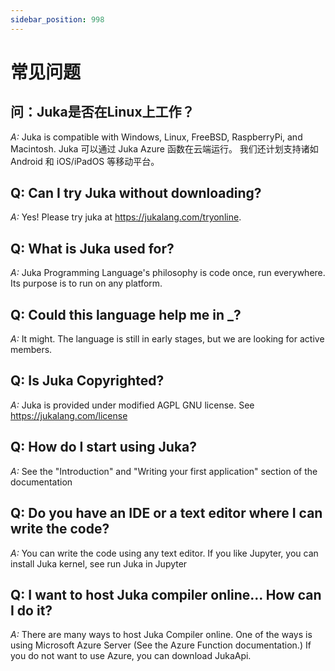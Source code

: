 ```yaml
---
sidebar_position: 998
---
```


# 常见问题

## 问：Juka是否在Linux上工作？
*A:* Juka is compatible with Windows, Linux, FreeBSD, RaspberryPi, and Macintosh. Juka 可以通过 Juka Azure 函数在云端运行。 我们还计划支持诸如Android 和 iOS/iPadOS 等移动平台。

## Q: Can I try Juka without downloading?
*A:* Yes! Please try juka at https://jukalang.com/tryonline.

## Q: What is Juka used for?
*A:* Juka Programming Language's philosophy is code once, run everywhere. Its purpose is to run on any platform.

## Q: Could this language help me in _?
*A:* It might. The language is still in early stages, but we are looking for active members.

## Q: Is Juka Copyrighted?
*A:* Juka is provided under modified AGPL GNU license. See https://jukalang.com/license

## Q: How do I start using Juka?
*A:* See the "Introduction" and "Writing your first application" section of the documentation

## Q: Do you have an IDE or a text editor where I can write the code?
*A:* You can write the code using any text editor. If you like Jupyter, you can install Juka kernel, see run Juka in Jupyter

## Q: I want to host Juka compiler online... How can I do it?
*A:* There are many ways to host Juka Compiler online. One of the ways is using Microsoft Azure Server (See the Azure Function documentation.) If you do not want to use Azure, you can download JukaApi. 